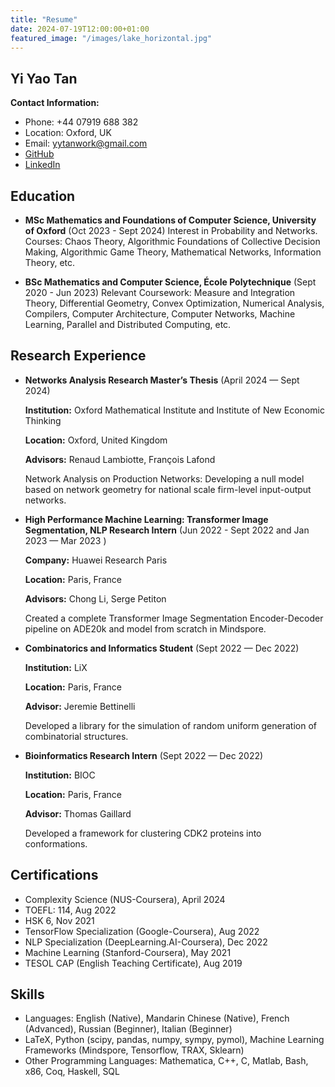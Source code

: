 ```yaml
---
title: "Resume"
date: 2024-07-19T12:00:00+01:00
featured_image: "/images/lake_horizontal.jpg"
---
```


## Yi Yao Tan

**Contact Information:**
- Phone: +44 07919 688 382
- Location: Oxford, UK
- Email: yytanwork@gmail.com
- [GitHub](https://github.com/yao-creative)
- [LinkedIn](https://www.linkedin.com/in/yi-yao-tan-9719301a3/)

## Education
- **MSc Mathematics and Foundations of Computer Science, University of Oxford** (Oct 2023 - Sept 2024)
  Interest in Probability and Networks.
  Courses: Chaos Theory, Algorithmic Foundations of Collective Decision Making, Algorithmic Game Theory, Mathematical Networks, Information Theory, etc.

- **BSc Mathematics and Computer Science, École Polytechnique** (Sept 2020 - Jun 2023)
  Relevant Coursework: Measure and Integration Theory, Differential Geometry, Convex Optimization, Numerical Analysis, Compilers, Computer Architecture, Computer Networks, Machine Learning, Parallel and Distributed Computing, etc.

## Research Experience
- **Networks Analysis Research Master’s Thesis** (April 2024 — Sept 2024)

  **Institution:** Oxford Mathematical Institute and Institute of New Economic Thinking

  **Location:** Oxford, United Kingdom

  **Advisors:** Renaud Lambiotte, François Lafond

  Network Analysis on Production Networks: Developing a null model based on network geometry for national scale firm-level input-output networks.

- **High Performance Machine Learning: Transformer Image Segmentation, NLP Research Intern** (Jun 2022 - Sept 2022 and Jan 2023 — Mar 2023 )

  **Company:** Huawei Research Paris

  **Location:** Paris, France

  **Advisors:** Chong Li, Serge Petiton

  Created a complete Transformer Image Segmentation Encoder-Decoder pipeline on ADE20k and model from scratch in Mindspore.

- **Combinatorics and Informatics Student** (Sept 2022 — Dec 2022)

  **Institution:** LiX

  **Location:** Paris, France

  **Advisor:** Jeremie Bettinelli

  Developed a library for the simulation of random uniform generation of combinatorial structures.

- **Bioinformatics Research Intern** (Sept 2022 — Dec 2022)

  **Institution:** BIOC

  **Location:** Paris, France

  **Advisor:** Thomas Gaillard

  Developed a framework for clustering CDK2 proteins into conformations.

## Certifications
- Complexity Science (NUS-Coursera), April 2024
- TOEFL: 114, Aug 2022
- HSK 6, Nov 2021
- TensorFlow Specialization (Google-Coursera), Aug 2022
- NLP Specialization (DeepLearning.AI-Coursera), Dec 2022
- Machine Learning (Stanford-Coursera), May 2021
- TESOL CAP (English Teaching Certificate), Aug 2019

## Skills
- Languages: English (Native), Mandarin Chinese (Native), French (Advanced), Russian (Beginner), Italian (Beginner)
- LaTeX, Python (scipy, pandas, numpy, sympy, pymol), Machine Learning Frameworks (Mindspore, Tensorflow, TRAX, Sklearn)
- Other Programming Languages: Mathematica, C++, C, Matlab, Bash, x86, Coq, Haskell, SQL
